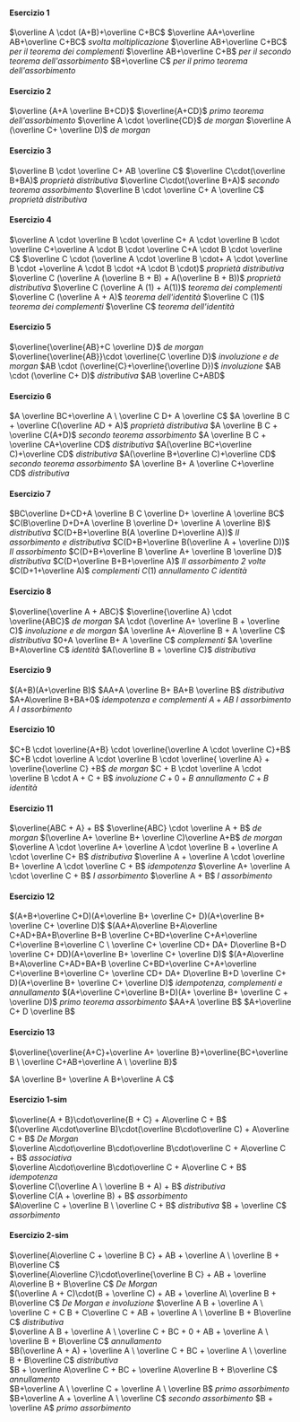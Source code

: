 #### Esercizio 1
$\overline A \cdot (A+B)+\overline C+BC$
$\overline AA+\overline AB+\overline C+BC$ *svolta moltiplicazione*
$\overline AB+\overline C+BC$ *per il teorema dei complementi*
$\overline AB+\overline C+B$ *per il secondo teorema dell'assorbimento*
$B+\overline C$ *per il primo teorema dell'assorbimento*
#### Esercizio 2
$\overline {A+A \overline B+CD}$
$\overline{A+CD}$ *primo teorema dell'assorbimento*
$\overline A \cdot \overline{CD}$ *de morgan*
$\overline A (\overline C+ \overline D)$ *de morgan*
#### Esercizio 3
$\overline B \cdot \overline C+ AB \overline C$
$\overline C\cdot(\overline B+BA)$ *proprietà distributiva*
$\overline C\cdot(\overline B+A)$ *secondo teorema assorbimento*
$\overline B \cdot \overline C+ A \overline C$ *proprietà distributiva*
#### Esercizio 4
$\overline A \cdot \overline B \cdot \overline C+ A \cdot \overline B \cdot \overline C+\overline A \cdot B \cdot \overline C+A \cdot B \cdot \overline C$ 
$\overline C \cdot (\overline A \cdot \overline B \cdot+ A \cdot \overline B \cdot +\overline A \cdot B \cdot +A \cdot B \cdot)$ *proprietà distributiva*
$\overline C (\overline A (\overline B + B) + A(\overline B + B))$ *proprietà distributiva*
$\overline C (\overline A (1) + A(1))$ *teorema dei complementi*
$\overline C (\overline A + A)$ *teorema dell'identità*
$\overline C (1)$ *teorema dei complementi*
$\overline C$ *teorema dell'identità*
#### Esercizio 5
$\overline{\overline{AB}+C \overline D}$ *de morgan*
$\overline{\overline{AB}}\cdot \overline{C \overline D}$ *involuzione e de morgan*
$AB \cdot (\overline{C}+\overline{\overline D})$ *involuzione*
$AB \cdot (\overline C+ D)$ *distributiva*
$AB \overline C+ABD$
#### Esercizio 6
$A \overline BC+\overline A \ \overline C D+ A \overline C$ 
$A \overline B C + \overline C(\overline AD + A)$ *proprietà distributiva*
$A \overline B C + \overline C(A+D)$ *secondo teorema assorbimento*
$A \overline B C + \overline CA+\overline CD$ *distributiva*
$A(\overline BC+\overline C)+\overline CD$ *distributiva*
$A(\overline B+\overline C)+\overline CD$ *secondo teorema assorbimento*
$A \overline B+ A \overline C+\overline CD$ *distributiva*
#### Esercizio 7
$BC\overline D+CD+A \overline B C \overline D+ \overline A \overline BC$ 
$C(B\overline D+D+A \overline B  \overline D+ \overline A \overline B)$ *distributiva*
$C(D+B+\overline B(A \overline D+\overline A))$ *II assorbimento e distributiva*
$C(D+B+\overline B(\overline A + \overline D))$ *II assorbimento*
$C(D+B+\overline B \overline A+ \overline B \overline D)$ *distributiva*
$C(D+\overline B+B+\overline A)$ *II assorbimento 2 volte*
$C(D+1+\overline A)$ *complementi*
$C(1)$ *annullamento*
$C$ *identità*
#### Esercizio 8
$\overline{\overline A + ABC}$
$\overline{\overline A} \cdot \overline{ABC}$ *de morgan*
$A \cdot (\overline A+ \overline B + \overline C)$ *involuzione e de morgan*
$A \overline A+ A\overline B + A \overline C$ *distributiva*
$0+A \overline B+ A \overline C$ *complementi*
$A \overline B+A\overline C$ *identità*
$A(\overline B + \overline C)$ *distributiva*
#### Esercizio 9
$(A+B)(A+\overline B)$
$AA+A \overline B+ BA+B \overline B$ *distributiva*
$A+A\overline B+BA+0$  *idempotenza e complementi*
$A+AB$ *I assorbimento*
$A$ *I assorbimento*
#### Esercizio 10
$C+B \cdot \overline{A+B} \cdot \overline{\overline A \cdot \overline C}+B$
$C+B \cdot \overline A \cdot \overline B \cdot \overline{ \overline A} + \overline{\overline C} +B$ *de morgan*
$C + B \cdot \overline A \cdot \overline B \cdot A + C + B$ *involuzione*
$C+0+B$ *annullamento*
$C+B$ *identità*
#### Esercizio 11
$\overline{ABC + A} + B$
$\overline{ABC} \cdot \overline A + B$ *de morgan*
$(\overline A+ \overline B+ \overline C)\overline A+B$ *de morgan*
$\overline A \cdot \overline A+ \overline A \cdot \overline B + \overline A \cdot \overline C+ B$ *distributiva*
$\overline A + \overline A \cdot \overline B+ \overline A \cdot \overline C + B$ *idempotenza*
$\overline A+ \overline A \cdot \overline C + B$ *I assorbimento*
$\overline A + B$ *I assorbimento*
#### Esercizio 12
$(A+B+\overline C+D)(A+\overline B+ \overline C+ D)(A+\overline B+ \overline C+ \overline D)$
$(AA+A\overline B+A\overline C+AD+BA+B\overline B+B \overline C+BD+\overline C+A+\overline C+\overline B+\overline C \ \overline C+ \overline CD+ DA+ D\overline B+D \overline C+ DD)(A+\overline B+ \overline C+ \overline D)$
$(A+A\overline B+A\overline C+AD+BA+B \overline C+BD+\overline C+A+\overline C+\overline B+\overline C+ \overline CD+ DA+ D\overline B+D \overline C+ D)(A+\overline B+ \overline C+ \overline D)$ *idempotenza, complementi e annullamento*
$(A+\overline C+\overline B+D)(A+ \overline B+ \overline C + \overline D)$ *primo teorema assorbimento*
$AA+A \overline B$
$A+\overline C+ D \overline B$
#### Esercizio 13
$\overline{\overline{A+C}+\overline A+ \overline B}+\overline{BC+\overline B \ \overline C+AB+\overline A \ \overline B}$

$A \overline B+ \overline A B+\overline A C$
#### Esercizio 1-sim
$\overline{A + B}\cdot\overline{B + C} + A\overline C + B$  
$(\overline A\cdot\overline B)\cdot(\overline B\cdot\overline C) + A\overline C + B$ _De Morgan_  
$\overline A\cdot\overline B\cdot\overline B\cdot\overline C + A\overline C + B$ _associativa_  
$\overline A\cdot\overline B\cdot\overline C + A\overline C + B$ _idempotenza_  
$\overline C(\overline A \ \overline B + A) + B$ _distributiva_  
$\overline C(A + \overline B) + B$ _assorbimento_  
$A\overline C + \overline B \ \overline C + B$ _distributiva_ 
$B + \overline C$ _assorbimento_
#### Esercizio 2-sim
$\overline{A\overline C + \overline B C} + AB + \overline A \ \overline B + B\overline C$  
$\overline{A\overline C}\cdot\overline{\overline B C} + AB + \overline A\overline B + B\overline C$ _De Morgan_  
$(\overline A + C)\cdot(B + \overline C) + AB + \overline A\ \overline B + B\overline C$ _De Morgan e involuzione_ 
$\overline A B + \overline A \ \overline C + C B + C\overline C + AB + \overline A \ \overline B + B\overline C$ _distributiva_  
$\overline A B + \overline A \ \overline C + BC + 0 + AB + \overline A \ \overline B + B\overline C$ _annullamento_  
$B(\overline A + A) + \overline A \ \overline C + BC + \overline A \ \overline B + B\overline C$ _distributiva_  
$B + \overline A\overline C + BC + \overline A\overline B + B\overline C$ _annullamento_  
$B+\overline A \ \overline C + \overline A \ \overline B$ *primo assorbimento*
$B+\overline A + \overline A \ \overline C$ *secondo assorbimento*
$B + \overline A$  *primo assorbimento*